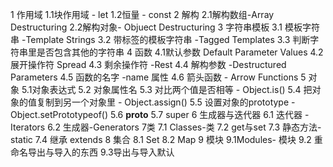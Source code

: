 1 作用域
    1.1块作用域 - let
    1.2恒量 - const
2 解构
    2.1解构数组-Array Destructuring
    2.2解构对象- Objuect Destructuring
3 字符串模板
    3.1 模板字符串 -Template Strings
    3.2 带标签的模板字符串 -Tagged Templates
    3.3 判断字符串里是否包含其他的字符串
4 函数
    4.1默认参数 Default Parameter Values
    4.2 展开操作符 Spread
    4.3 剩余操作符 -Rest
    4.4 解构参数 -Destructured Parameters
    4.5 函数的名字 -name 属性
    4.6 箭头函数 - Arrow Functions
5  对象
    5.1对象表达式
    5.2 对象属性名
    5.3 对比两个值是否相等 - Object.is()
    5.4 把对象的值复制到另一个对象里 - Object.assign()
    5.5 设置对象的prototype - Object.setPrototypeof()
     5.6 __proto__
     5.7 super
6 生成器与迭代器
   6.1 迭代器 -Iterators
   6.2 生成器-Generators
7类
   7.1  Classes-类
   7.2  get与set
   7.3 静态方法-static
    7.4 继承 extends
8 集合
   8.1 Set
   8.2 Map
9 模块
  9.1Modules- 模块
  9.2 重命名导出与导入的东西
   9.3导出与导入默认
